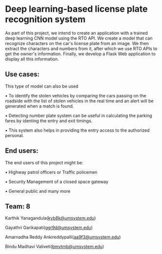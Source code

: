 # Deep learning-based license plate recognition system

As part of this project, we intend to create an application with a trained deep learning CNN model using the RTO API. We create a model that can recognize characters on the car's license plate from an image. We then extract the characters and numbers from it, after which we use RTO APIs to get the owner's information. Finally, we develop a Flask Web application to display all this information.

## Use cases:
This type of model can also be used 

•	To identify the stolen vehicles by comparing the cars passing on the roadside with the list of stolen vehicles in the real time and an alert will be generated when a match is found. 

•	Detecting number plate system can be useful in calculating the parking fares by identing the entry and exit timings. 

•	This system also helps in providing the entry access to the authorized personal.

## End users:             
The end users of this project might be:

•	Highway patrol officers or Traffic policemen

•	Security Management of a closed space gateway

•	General public and many more

## Team: 8

Karthik Yanagandula(kyb8k@umsystem.edu)

Gayathri Garikapati(ggr9d@umsystem.edu)

Amarnadha Reddy Ankireddypalli(aa9f3@umsystem.edu)

Bindu Madhavi Valiveti(bmvtmb@umsystem.edu)





